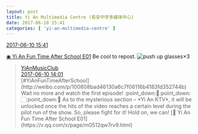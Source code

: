 ```yaml
---
layout: post
title: Yi An Multimedia Centre (易安中学多媒体中心)
date: 2017-06-10 15:41
categories: [ 'yi-an-multimedia-centre' ]
---
```


<div class="weibo-info">
  <a href="http://weibo.com/6196825252/F7bhavMSh">2017-06-10 15:41</a>
</div>

[◉ Yi An Fun Time After School E01](https://v.qq.com/x/page/m0512qw7rv9.html) Be cool to repost. ![push up glasses](http://img.t.sinajs.cn/t4/appstyle/expression/ext/normal/fc/moren_bbjdnew_org.png)×3

<!-- more -->

> <div class="weibo-post-name">
>   <a href="http://weibo.com/u/6094546964">YiAnMusicClub</a>
> </div>
> <div class="weibo-info">
>   <a href="http://weibo.com/6094546964/F7aCwAvko">2017-06-10 14:01</a>
> </div>
> [#YiAnFunTimeAfterSchool](http://weibo.com/p/100808bad46130a6c7f06116b4183fd352744b) Wait no more and watch the first episode! :point_down:🏻:point_down:🏻:point_down:🏻 As to the mysterious section – *Yi An KTV*, it will be unlocked once the hits of the video reaches a certain level during the pilot run of the show. So, please fight for it! Hold on, we can! [◉ Yi An Fun Time After School E01](https://v.qq.com/x/page/m0512qw7rv9.html)
